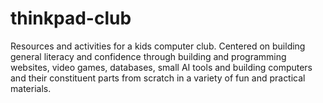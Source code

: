 # thinkpad-club
Resources and activities for a kids computer club. Centered on building general literacy and confidence through building and programming websites, video games, databases, small AI tools and building computers and their constituent parts from scratch in a variety of fun and practical materials.  
